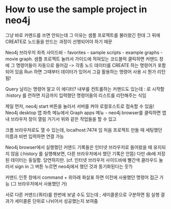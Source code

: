 # How to use the sample project in neo4j

그냥 바로 커멘드를 쓰면 안되는데 그 이유는 
샘플 프로젝트를 불러왔긴 한데 그 뒤에 CREATE로 노드들을 만드는 과정이 선행되어야 하기 때문

Neo4j 브라우저 좌측 사이드바 - favorites - sample scripts - example graphs - movie graph. 
샘플 프로젝트 눌러서 가이드에 적혀있는 코드블럭 클릭하면 커맨드 창에 그 명령어들이 자동으로 들어감 -> 각종 노드 데이터를 CREATE 하는 명령어가 포함되어 있음
Run 하면 그때부터 데이터가 있어서 그걸 활용하는 명령어 사용 시 뭔가 리턴됨!


Query 날리는 명령어 말고 이 에디터? 내부를 컨트롤하는 커맨드도 있는데
: 로 시작함
:history 를 런하면 지금까지 입력했던 명령어들의 리스트를 리턴해주는 식임


제일 먼저, neo4j start 버튼을 눌러서 서버를 켜야 로컬호스트로 접속할 수 있음!
Neo4j desktop 앱 좌측 메뉴에서
Graph apps 메뉴 - neo4j browser를 클릭하면 앱 내 브라우저 창이 열림
거기서 위와 같은 작업들을 할 수 있고

크롬 브라우저로도 열 수 있는데,
localhost:7474 임
처음 프로젝트 만들 때 세팅했던 이름과 비번 입력하면 연결 가능

Neo4j browser에서 실행했던 커맨드 기록들은 인터넷 브라우저로 들어왔을 때 유지되지 않음 (:history 를 실행해보면, 다른 브라우저에서 했던 기록은 안뜸)
다만 db에 저장된 데이터는 동일함. 당연하지만.
(cf. 인터넷 브라우저 사이드바에 빨간색 클라우드 눌러서 sign in 그 버튼 누르면 neo4j에서 했던 것과 동기화된다는 듯?)

커맨드 인풋 창에서 command + 위아래 화살표 하면 이전에 사용했던 명령어 접근 가능 (그 브라우저에서 사용했던 거)

서로 다른 커맨드(쿼리)를 한번에 보낼 수도 있는데
; 세미콜론으로 구분하면 됨
실행 결과가 세미콜론 단위로 나뉘어서 성공했는지 보여줌
